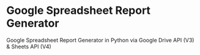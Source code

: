 # Google Spreadsheet Report Generator
Google Spreadsheet Report Generator in Python via Google Drive API (V3) &amp; Sheets API (V4)
